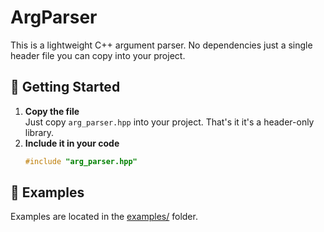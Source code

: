 ﻿# ArgParser
This is a lightweight C++ argument parser. No dependencies just a single header file you can copy into your project.

## 🚀 Getting Started
1. **Copy the file**  
   Just copy `arg_parser.hpp` into your project. That's it it's a header-only library.
2. **Include it in your code**
   ```cpp
   #include "arg_parser.hpp"
   ```
## 📁 Examples
Examples are located in the [examples/](https://github.com/MartvdZalm/cpp-argparse/tree/master/examples) folder.